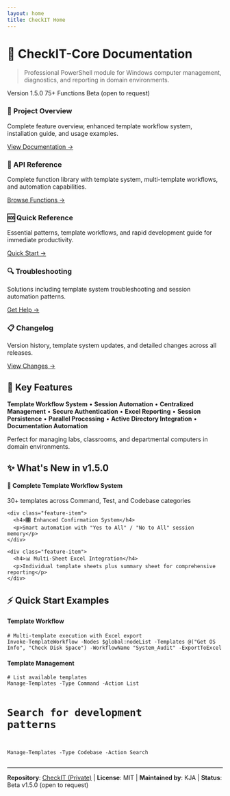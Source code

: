 ```yaml
---
layout: home
title: CheckIT Home
---
```


<link rel="stylesheet" href="assets/style.css">

<div class="hero-section">
  <h1>🔧 CheckIT-Core Documentation</h1>
  <blockquote>
    Professional PowerShell module for Windows computer management, diagnostics, and reporting in domain environments.
  </blockquote>
  
  <div class="status-container">
    <span class="status-badge status-version">Version 1.5.0</span>
    <span class="status-badge status-progress">75+ Functions</span>
    <span class="status-badge status-production">Beta (open to request)</span>
  </div>
</div>

<div class="docs-grid">
  <div class="doc-card">
    <h3>📖 Project Overview</h3>
    <p>Complete feature overview, enhanced template workflow system, installation guide, and usage examples.</p>
    <a href="docs/README" class="card-link">View Documentation →</a>
  </div>
  
  <div class="doc-card">
    <h3>🔧 API Reference</h3>
    <p>Complete function library with template system, multi-template workflows, and automation capabilities.</p>
    <a href="docs/api-reference" class="card-link">Browse Functions →</a>
  </div>
  
  <div class="doc-card">
    <h3>🆘 Quick Reference</h3>
    <p>Essential patterns, template workflows, and rapid development guide for immediate productivity.</p>
    <a href="docs/quick-reference" class="card-link">Quick Start →</a>
  </div>
  
  <div class="doc-card">
    <h3>🔍 Troubleshooting</h3>
    <p>Solutions including template system troubleshooting and session automation patterns.</p>
    <a href="docs/troubleshooting" class="card-link">Get Help →</a>
  </div>

  <div class="doc-card">
    <h3>📋 Changelog</h3>
    <p>Version history, template system updates, and detailed changes across all releases.</p>
    <a href="CHANGELOG" class="card-link">View Changes →</a>
  </div>
</div>

<div class="feature-card">
  <h2>🚀 Key Features</h2>
  
  **Template Workflow System** • **Session Automation** • **Centralized Management** • **Secure Authentication** • **Excel Reporting** • **Session Persistence** • **Parallel Processing** • **Active Directory Integration** • **Documentation Automation**
  
  Perfect for managing labs, classrooms, and departmental computers in domain environments.
</div>

<div class="highlight-card">
  <h2>✨ What's New in v1.5.0</h2>
  
  <div class="new-features">
    <div class="feature-item">
      <h4>🔄 Complete Template Workflow System</h4>
      <p>30+ templates across Command, Test, and Codebase categories</p>
    </div>
    
    <div class="feature-item">
      <h4>🎛️ Enhanced Confirmation System</h4>
      <p>Smart automation with "Yes to All" / "No to All" session memory</p>
    </div>
    
    <div class="feature-item">
      <h4>📊 Multi-Sheet Excel Integration</h4>
      <p>Individual template sheets plus summary sheet for comprehensive reporting</p>
    </div>
  </div>
</div>

<div class="quick-start-card">
  <h2>⚡ Quick Start Examples</h2>
  
  <div class="code-example">
    <h4>Template Workflow</h4>
    <pre><code># Multi-template execution with Excel export
Invoke-TemplateWorkflow -Nodes $global:nodeList -Templates @("Get OS Info", "Check Disk Space") -WorkflowName "System_Audit" -ExportToExcel</code></pre>
  </div>
  
  <div class="code-example">
    <h4>Template Management</h4>
    <pre><code># List available templates
Manage-Templates -Type Command -Action List

# Search for development patterns
Manage-Templates -Type Codebase -Action Search</code></pre>
  </div>
</div>

---

**Repository**: [CheckIT (Private)](https://github.com/nyantoasty/CheckIT) | **License**: MIT | **Maintained by**: KJA | **Status**: Beta v1.5.0 (open to request)
